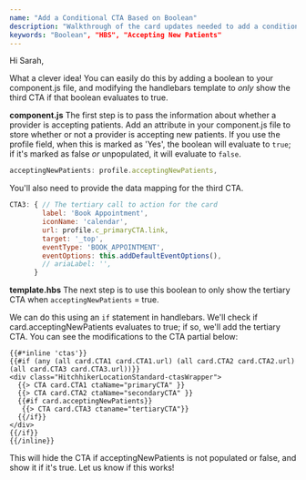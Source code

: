 ```yaml
---
name: "Add a Conditional CTA Based on Boolean"
description: "Walkthrough of the card updates needed to add a conditional CTA."
keywords: "Boolean", "HBS", "Accepting New Patients"
---
```

Hi Sarah,

What a clever idea! You can easily do this by adding a boolean to your component.js file, and modifying the handlebars template to *only* show the third CTA if that boolean evaluates to true.

**component.js**
The first step is to pass the information about whether a provider is accepting patients. Add an attribute in your component.js file to store whether or not a provider is accepting new patients. If you use the profile field, when this is marked as 'Yes', the boolean will evaluate to `true`; if it's marked as false *or* unpopulated, it will evaluate to `false`.
```js
acceptingNewPatients: profile.acceptingNewPatients,
```

You'll also need to provide the data mapping for the third CTA.
```js
CTA3: { // The tertiary call to action for the card
        label: 'Book Appointment',
        iconName: 'calendar',
        url: profile.c_primaryCTA.link,
        target: '_top',
        eventType: 'BOOK_APPOINTMENT',
        eventOptions: this.addDefaultEventOptions(),
        // ariaLabel: '',
      }
```

**template.hbs**
The next step is to use this boolean to only show the tertiary CTA when `acceptingNewPatients` = true.

We can do this using an `if` statement in handlebars. We'll check if card.acceptingNewPatients evaluates to true; if so, we'll add the tertiary CTA. You can see the modifications to the CTA partial below:
```
{{#*inline 'ctas'}}
{{#if (any (all card.CTA1 card.CTA1.url) (all card.CTA2 card.CTA2.url)(all card.CTA3 card.CTA3.url))}}
<div class="HitchhikerLocationStandard-ctasWrapper">
  {{> CTA card.CTA1 ctaName="primaryCTA" }}
  {{> CTA card.CTA2 ctaName="secondaryCTA" }}
  {{#if card.acceptingNewPatients}}
   {{> CTA card.CTA3 ctaname="tertiaryCTA"}}
  {{/if}}
</div>
{{/if}}
{{/inline}}
```

This will hide the CTA if acceptingNewPatients is not populated or false, and show it if it's true. Let us know if this works!